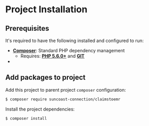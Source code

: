 # Project Installation

## Prerequisites

It's required to have the following installed and configured to run:

- [**Composer**](getcomposer.org): Standard PHP dependency management
    - Requires: [**PHP 5.6.0+**](php.net) and [**GIT**](git-scm.com)
- 

## Add packages to project

Add this project to parent project `composer` configuration:
```bash
$ composer require suncoast-connection/claimstoemr
```

Install the project dependencies:
```bash
$ composer install
```
